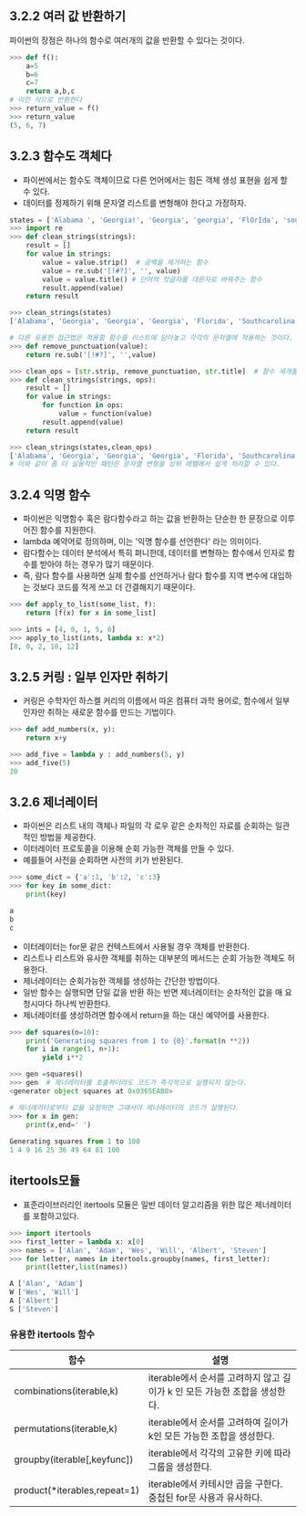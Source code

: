 ## 3.2.2 여러 값 반환하기
파이썬의 장점은 하나의 함수로 여러개의 값을 반환할 수 있다는 것이다.
```python
>>> def f():
	a=5
	b=6
	c=7
	return a,b,c
# 이런 식으로 반환한다
>>> return_value = f()
>>> return_value
(5, 6, 7)
```

## 3.2.3 함수도 객체다
* 파이썬에서는 함수도 객체이므로 다른 언어에서는 힘든 객체 생성 표현을 쉽게 할 수 있다.  
* 데이터를 정제하기 위해 문자열 리스트를 변형해야 한다고 가정하자.  
```python
states = ['Alabama ', 'Georgia!', 'Georgia', 'georgia', 'FlOrIda', 'southcarolina##', 'West virginia?']
>>> import re
>>> def clean_strings(strings):
	result = []
	for value in strings:
		value = value.strip()  # 공백을 제거하는 함수
		value = re.sub('[!#?]', '', value)
		value = value.title() # 단어의 첫글자를 대문자로 바꿔주는 함수
		result.append(value)
	return result

>>> clean_strings(states)
['Alabama', 'Georgia', 'Georgia', 'Georgia', 'Florida', 'Southcarolina', 'West Virginia']

# 다른 유용한 접근법은 적용할 함수를 리스트에 담아놓고 각각의 문자열에 적용하는 것이다.  
>>> def remove_punctuation(value):
	return re.sub('[!#?]', '',value)

>>> clean_ops = [str.strip, remove_punctuation, str.title]  # 함수 세개를 리스트에 저장해놓음 
>>> def clean_strings(strings, ops):
	result = []
	for value in strings:
		for function in ops:
			value = function(value)
		result.append(value)
	return result

>>> clean_strings(states,clean_ops)
['Alabama', 'Georgia', 'Georgia', 'Georgia', 'Florida', 'Southcarolina', 'West Virginia']
# 이와 같이 좀 더 실용적인 패턴은 문자열 변형을 상위 레벨에서 쉽게 처리할 수 있다.
```

## 3.2.4 익명 함수
* 파이썬은 익명함수 혹은 람다함수라고 하는 값을 반환하는 단순한 한 문장으로 이루어진 함수를 지원한다.  
* lambda 예약어로 정의하며, 이는 '익명 함수를 선언한다' 라는 의미이다.  
* 람다함수는 데이터 분석에서 특히 펴니한데, 데이터를 변형하는 함수에서 인자로 함수를 받아야 하는 경우가 많기 때문이다.
* 즉, 람다 함수를 사용하면 실제 함수를 선언하거나 람다 함수를 지역 변수에 대입하는 것보다 코드를 적게 쓰고 더 간결해지기 때문이다.
```python
>>> def apply_to_list(some_list, f):
	return [f(x) for x in some_list]

>>> ints = [4, 0, 1, 5, 6]
>>> apply_to_list(ints, lambda x: x*2)
[8, 0, 2, 10, 12]
```

## 3.2.5 커링 : 일부 인자만 취하기
* 커링은 수학자인 하스켈 커리의 이름에서 따온 컴퓨터 과학 용어로, 함수에서 일부 인자만 취하는 새로운 함수를 만드는 기법이다.  
```python
>>> def add_numbers(x, y):
	return x+y

>>> add_five = lambda y : add_numbers(5, y)
>>> add_five(5)
10
```
## 3.2.6 제너레이터
* 파이썬은 리스트 내의 객체나 파일의 각 로우 같은 순차적인 자료를 순회하는 일관적인 방법을 제공한다.
* 이터레이터 프로토콜을 이용해 순회 가능한 객체를 만들 수 있다.
* 예를들어 사전을 순회하면 사전의 키가 반환된다.  
```python
>>> some_dict = {'a':1, 'b':2, 'c':3}
>>> for key in some_dict:
	print(key)

a
b
c
```
* 이터레이터는 for문 같은 컨텍스트에서 사용될 경우 객체를 반환한다.  
* 리스트나 리스트와 유사한 객체를 취하는 대부분의 메서드는 순회 가능한 객체도 허용한다.
* 제너레이터는 순회가능한 객체를 생성하는 간단한 방법이다.
* 일반 함수는 실행되면 단일 값을 반환 하는 반면 제너레이터는 순차적인 값을 매 요청시마다 하나씩 반환한다.
* 제너레이터를 생성하려면 함수에서 return을 하는 대신 예약어를 사용한다.
```python
>>> def squares(n=10):
	print('Generating squares from 1 to {0}'.format(n **2))
	for i in range(1, n+1):
		yield i**2

>>> gen =squares()
>>> gen  # 제너레이터를 호출하더라도 코드가 즉각적으로 실행되지 않는다.
<generator object squares at 0x0365EAB0>

# 제너레이터로부터 값을 요청하면 그때서야 제너레이터의 코드가 실행된다.
>>> for x in gen:  
	print(x,end=' ')
	
Generating squares from 1 to 100  
1 4 9 16 25 36 49 64 81 100
```

## itertools모듈
* 표준라이브러리인 itertools 모듈은 일반 데이터 알고리즘을 위한 많은 제너레이터를 포함하고있다.
```python
>>> import itertools
>>> first_letter = lambda x: x[0]
>>> names = ['Alan', 'Adam', 'Wes', 'Will', 'Albert', 'Steven']
>>> for letter, names in itertools.groupby(names, first_letter):
	print(letter,list(names))

A ['Alan', 'Adam']
W ['Wes', 'Will']
A ['Albert']
S ['Steven']
```

### 유용한 itertools 함수
함수|설명|
-|-|
combinations(iterable,k)|iterable에서 순서를 고려하지 않고 길이가 k 인 모든 가능한 조합을 생성한다.|
permutations(iterable,k)|iterable에서 순서를 고려하여 길이가 k인 모든 가능한 조합을 생성한다.|
groupby(iterable[,keyfunc])|iterable에서 각각의 고유한 키에 따라 그룹을 생성한다.|
product(*iterables,repeat=1)|iterable에서 카테시안 곱을 구한다. 중첩된 for문 사용과 유사하다.|
